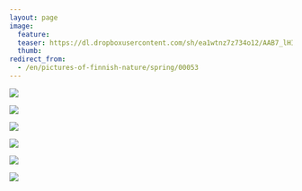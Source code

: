 ```yaml
---
layout: page
image:
  feature:
  teaser: https://dl.dropboxusercontent.com/sh/ea1wtnz7z734o12/AAB7_lHI-YdFlZe4_Ud5e81Ma/luontokuvat/kev%C3%A4t/DS17890-245px.jpg
  thumb:
redirect_from:
  - /en/pictures-of-finnish-nature/spring/00053
---
```


[![](https://dl.dropboxusercontent.com/sh/ea1wtnz7z734o12/AADwkwUtS4kDeUCJnG2SXOvOa/luontokuvat/kev%C3%A4t/DS17857-800px.jpg)](https://dl.dropboxusercontent.com/sh/ea1wtnz7z734o12/AAAO85wJ64RYRc_PxEkDSFJRa/luontokuvat/kev%C3%A4t/DS17857.jpg)

[![](https://dl.dropboxusercontent.com/sh/ea1wtnz7z734o12/AADAktOWvtMSn1OxfB-7vy-xa/luontokuvat/kev%C3%A4t/DS17871-800px.jpg)](https://dl.dropboxusercontent.com/sh/ea1wtnz7z734o12/AAATW12ep3_ajABTds5x-p-ya/luontokuvat/kev%C3%A4t/DS17871.jpg)

[![](https://dl.dropboxusercontent.com/sh/ea1wtnz7z734o12/AACPeorfh5KZ5omx68P5tRZxa/luontokuvat/kev%C3%A4t/DS17879-800px.jpg)](https://dl.dropboxusercontent.com/sh/ea1wtnz7z734o12/AADHzQPVCOIpjgI0zPgA_PtEa/luontokuvat/kev%C3%A4t/DS17879.jpg)

[![](https://dl.dropboxusercontent.com/sh/ea1wtnz7z734o12/AABXZ0aP225RWGirFCL4fLfDa/luontokuvat/kev%C3%A4t/DS17883-800px.jpg)](https://dl.dropboxusercontent.com/sh/ea1wtnz7z734o12/AAA9uesXbW2JUnfEh0RuM30Ya/luontokuvat/kev%C3%A4t/DS17883.jpg)

[![](https://dl.dropboxusercontent.com/sh/ea1wtnz7z734o12/AACVwNKhuWCHU7AV87toxOrda/luontokuvat/kev%C3%A4t/DS17886-800px.jpg)](https://dl.dropboxusercontent.com/sh/ea1wtnz7z734o12/AABNvF2gpW9MQvbUMtmlty2Ma/luontokuvat/kev%C3%A4t/DS17886.jpg)

[![](https://dl.dropboxusercontent.com/sh/ea1wtnz7z734o12/AABvZi6e0-mAx4coDBGq0ghca/luontokuvat/kev%C3%A4t/DS17890-800px.jpg)](https://dl.dropboxusercontent.com/sh/ea1wtnz7z734o12/AABdg-oIAwOUB2aQ0A_AuRsYa/luontokuvat/kev%C3%A4t/DS17890.jpg)
